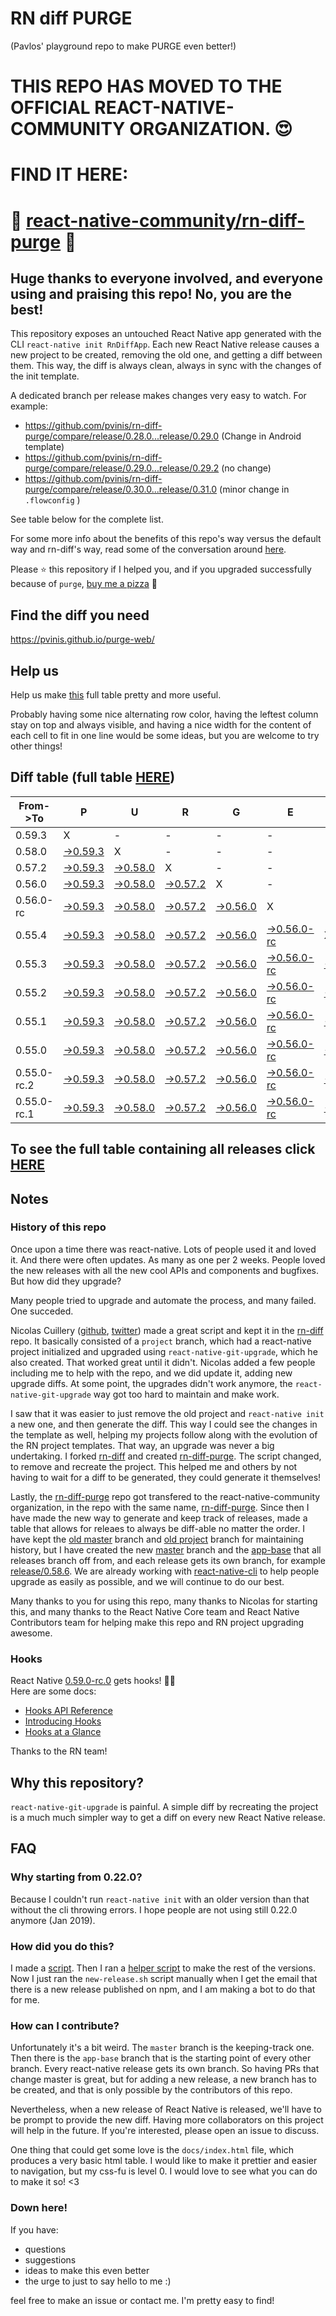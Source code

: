 # RN diff PURGE
(Pavlos' playground repo to make PURGE even better!)

# THIS REPO HAS MOVED TO THE OFFICIAL REACT-NATIVE-COMMUNITY ORGANIZATION. 😍
# FIND IT HERE:  
# 💪 [react-native-community/rn-diff-purge](https://github.com/react-native-community/rn-diff-purge) 🎉
## Huge thanks to everyone involved, and everyone using and praising this repo! No, you are the best!

This repository exposes an untouched React Native app generated with the CLI
`react-native init RnDiffApp`. Each new React Native release causes a new project to be created, removing the old one, and getting a diff between them. This way, the diff is always clean, always in sync with the changes of the init template.

A dedicated branch per release makes changes very easy
to watch. For example:

* https://github.com/pvinis/rn-diff-purge/compare/release/0.28.0...release/0.29.0
(Change in Android template)
* https://github.com/pvinis/rn-diff-purge/compare/release/0.29.0...release/0.29.2
(no change)
* https://github.com/pvinis/rn-diff-purge/compare/release/0.30.0...release/0.31.0
(minor change in `.flowconfig` )

See table below for the complete list.

For some more info about the benefits of this repo's way versus the default way and rn-diff's way, read some of the conversation around [here](https://github.com/react-native-community/discussions-and-proposals/issues/68#issuecomment-452227478).

Please :star: this repository if I helped you, and if you upgraded successfully because of `purge`, [buy me a pizza](https://www.buymeacoffee.com/DGWwHVZ4s) :pizza:

## Find the diff you need
https://pvinis.github.io/purge-web/

## Help us
Help us make [this](https://pvinis.github.io/rn-diff-purge) full table pretty and more useful.

Probably having some nice alternating row color, having the leftest column stay on top and always visible, and having a nice width for the content of each cell to fit in one line would be some ideas, but you are welcome to try other things!

## Diff table (full table [HERE](https://pvinis.github.io/rn-diff-purge))

| From->To    | P                                                                                               | U                                                                                               | R                                                                                               | G                                                                                               | E                                                                                                     |                                                                                                 | T                                                                                               | I                                                                                               | M                                                                                               | E                                                                                               | !                                                                                                         | !   |
| ----------- | ----------------------------------------------------------------------------------------------- | ----------------------------------------------------------------------------------------------- | ----------------------------------------------------------------------------------------------- | ----------------------------------------------------------------------------------------------- | ----------------------------------------------------------------------------------------------------- | ----------------------------------------------------------------------------------------------- | ----------------------------------------------------------------------------------------------- | ----------------------------------------------------------------------------------------------- | ----------------------------------------------------------------------------------------------- | ----------------------------------------------------------------------------------------------- | --------------------------------------------------------------------------------------------------------- | --- |
| 0.59.3      | X                                                                                               | -                                                                                               | -                                                                                               | -                                                                                               | -                                                                                                     | -                                                                                               | -                                                                                               | -                                                                                               | -                                                                                               | -                                                                                               | -                                                                                                         | -   |
| 0.58.0      | [->0.59.3](https://github.com/pvinis/rn-diff-purge/compare/release/0.58.0..release/0.59.3)      | X                                                                                               | -                                                                                               | -                                                                                               | -                                                                                                     | -                                                                                               | -                                                                                               | -                                                                                               | -                                                                                               | -                                                                                               | -                                                                                                         | -   |
| 0.57.2      | [->0.59.3](https://github.com/pvinis/rn-diff-purge/compare/release/0.57.2..release/0.59.3)      | [->0.58.0](https://github.com/pvinis/rn-diff-purge/compare/release/0.57.2..release/0.58.0)      | X                                                                                               | -                                                                                               | -                                                                                                     | -                                                                                               | -                                                                                               | -                                                                                               | -                                                                                               | -                                                                                               | -                                                                                                         | -   |
| 0.56.0      | [->0.59.3](https://github.com/pvinis/rn-diff-purge/compare/release/0.56.0..release/0.59.3)      | [->0.58.0](https://github.com/pvinis/rn-diff-purge/compare/release/0.56.0..release/0.58.0)      | [->0.57.2](https://github.com/pvinis/rn-diff-purge/compare/release/0.56.0..release/0.57.2)      | X                                                                                               | -                                                                                                     | -                                                                                               | -                                                                                               | -                                                                                               | -                                                                                               | -                                                                                               | -                                                                                                         | -   |
| 0.56.0-rc   | [->0.59.3](https://github.com/pvinis/rn-diff-purge/compare/release/0.56.0-rc..release/0.59.3)   | [->0.58.0](https://github.com/pvinis/rn-diff-purge/compare/release/0.56.0-rc..release/0.58.0)   | [->0.57.2](https://github.com/pvinis/rn-diff-purge/compare/release/0.56.0-rc..release/0.57.2)   | [->0.56.0](https://github.com/pvinis/rn-diff-purge/compare/release/0.56.0-rc..release/0.56.0)   | X                                                                                                     | -                                                                                               | -                                                                                               | -                                                                                               | -                                                                                               | -                                                                                               | -                                                                                                         | -   |
| 0.55.4      | [->0.59.3](https://github.com/pvinis/rn-diff-purge/compare/release/0.55.4..release/0.59.3)      | [->0.58.0](https://github.com/pvinis/rn-diff-purge/compare/release/0.55.4..release/0.58.0)      | [->0.57.2](https://github.com/pvinis/rn-diff-purge/compare/release/0.55.4..release/0.57.2)      | [->0.56.0](https://github.com/pvinis/rn-diff-purge/compare/release/0.55.4..release/0.56.0)      | [->0.56.0-rc](https://github.com/pvinis/rn-diff-purge/compare/release/0.55.4..release/0.56.0-rc)      | X                                                                                               | -                                                                                               | -                                                                                               | -                                                                                               | -                                                                                               | -                                                                                                         | -   |
| 0.55.3      | [->0.59.3](https://github.com/pvinis/rn-diff-purge/compare/release/0.55.3..release/0.59.3)      | [->0.58.0](https://github.com/pvinis/rn-diff-purge/compare/release/0.55.3..release/0.58.0)      | [->0.57.2](https://github.com/pvinis/rn-diff-purge/compare/release/0.55.3..release/0.57.2)      | [->0.56.0](https://github.com/pvinis/rn-diff-purge/compare/release/0.55.3..release/0.56.0)      | [->0.56.0-rc](https://github.com/pvinis/rn-diff-purge/compare/release/0.55.3..release/0.56.0-rc)      | [->0.55.4](https://github.com/pvinis/rn-diff-purge/compare/release/0.55.3..release/0.55.4)      | X                                                                                               | -                                                                                               | -                                                                                               | -                                                                                               | -                                                                                                         | -   |
| 0.55.2      | [->0.59.3](https://github.com/pvinis/rn-diff-purge/compare/release/0.55.2..release/0.59.3)      | [->0.58.0](https://github.com/pvinis/rn-diff-purge/compare/release/0.55.2..release/0.58.0)      | [->0.57.2](https://github.com/pvinis/rn-diff-purge/compare/release/0.55.2..release/0.57.2)      | [->0.56.0](https://github.com/pvinis/rn-diff-purge/compare/release/0.55.2..release/0.56.0)      | [->0.56.0-rc](https://github.com/pvinis/rn-diff-purge/compare/release/0.55.2..release/0.56.0-rc)      | [->0.55.4](https://github.com/pvinis/rn-diff-purge/compare/release/0.55.2..release/0.55.4)      | [->0.55.3](https://github.com/pvinis/rn-diff-purge/compare/release/0.55.2..release/0.55.3)      | X                                                                                               | -                                                                                               | -                                                                                               | -                                                                                                         | -   |
| 0.55.1      | [->0.59.3](https://github.com/pvinis/rn-diff-purge/compare/release/0.55.1..release/0.59.3)      | [->0.58.0](https://github.com/pvinis/rn-diff-purge/compare/release/0.55.1..release/0.58.0)      | [->0.57.2](https://github.com/pvinis/rn-diff-purge/compare/release/0.55.1..release/0.57.2)      | [->0.56.0](https://github.com/pvinis/rn-diff-purge/compare/release/0.55.1..release/0.56.0)      | [->0.56.0-rc](https://github.com/pvinis/rn-diff-purge/compare/release/0.55.1..release/0.56.0-rc)      | [->0.55.4](https://github.com/pvinis/rn-diff-purge/compare/release/0.55.1..release/0.55.4)      | [->0.55.3](https://github.com/pvinis/rn-diff-purge/compare/release/0.55.1..release/0.55.3)      | [->0.55.2](https://github.com/pvinis/rn-diff-purge/compare/release/0.55.1..release/0.55.2)      | X                                                                                               | -                                                                                               | -                                                                                                         | -   |
| 0.55.0      | [->0.59.3](https://github.com/pvinis/rn-diff-purge/compare/release/0.55.0..release/0.59.3)      | [->0.58.0](https://github.com/pvinis/rn-diff-purge/compare/release/0.55.0..release/0.58.0)      | [->0.57.2](https://github.com/pvinis/rn-diff-purge/compare/release/0.55.0..release/0.57.2)      | [->0.56.0](https://github.com/pvinis/rn-diff-purge/compare/release/0.55.0..release/0.56.0)      | [->0.56.0-rc](https://github.com/pvinis/rn-diff-purge/compare/release/0.55.0..release/0.56.0-rc)      | [->0.55.4](https://github.com/pvinis/rn-diff-purge/compare/release/0.55.0..release/0.55.4)      | [->0.55.3](https://github.com/pvinis/rn-diff-purge/compare/release/0.55.0..release/0.55.3)      | [->0.55.2](https://github.com/pvinis/rn-diff-purge/compare/release/0.55.0..release/0.55.2)      | [->0.55.1](https://github.com/pvinis/rn-diff-purge/compare/release/0.55.0..release/0.55.1)      | X                                                                                               | -                                                                                                         | -   |
| 0.55.0-rc.2 | [->0.59.3](https://github.com/pvinis/rn-diff-purge/compare/release/0.55.0-rc.2..release/0.59.3) | [->0.58.0](https://github.com/pvinis/rn-diff-purge/compare/release/0.55.0-rc.2..release/0.58.0) | [->0.57.2](https://github.com/pvinis/rn-diff-purge/compare/release/0.55.0-rc.2..release/0.57.2) | [->0.56.0](https://github.com/pvinis/rn-diff-purge/compare/release/0.55.0-rc.2..release/0.56.0) | [->0.56.0-rc](https://github.com/pvinis/rn-diff-purge/compare/release/0.55.0-rc.2..release/0.56.0-rc) | [->0.55.4](https://github.com/pvinis/rn-diff-purge/compare/release/0.55.0-rc.2..release/0.55.4) | [->0.55.3](https://github.com/pvinis/rn-diff-purge/compare/release/0.55.0-rc.2..release/0.55.3) | [->0.55.2](https://github.com/pvinis/rn-diff-purge/compare/release/0.55.0-rc.2..release/0.55.2) | [->0.55.1](https://github.com/pvinis/rn-diff-purge/compare/release/0.55.0-rc.2..release/0.55.1) | [->0.55.0](https://github.com/pvinis/rn-diff-purge/compare/release/0.55.0-rc.2..release/0.55.0) | X                                                                                                         | -   |
| 0.55.0-rc.1 | [->0.59.3](https://github.com/pvinis/rn-diff-purge/compare/release/0.55.0-rc.1..release/0.59.3) | [->0.58.0](https://github.com/pvinis/rn-diff-purge/compare/release/0.55.0-rc.1..release/0.58.0) | [->0.57.2](https://github.com/pvinis/rn-diff-purge/compare/release/0.55.0-rc.1..release/0.57.2) | [->0.56.0](https://github.com/pvinis/rn-diff-purge/compare/release/0.55.0-rc.1..release/0.56.0) | [->0.56.0-rc](https://github.com/pvinis/rn-diff-purge/compare/release/0.55.0-rc.1..release/0.56.0-rc) | [->0.55.4](https://github.com/pvinis/rn-diff-purge/compare/release/0.55.0-rc.1..release/0.55.4) | [->0.55.3](https://github.com/pvinis/rn-diff-purge/compare/release/0.55.0-rc.1..release/0.55.3) | [->0.55.2](https://github.com/pvinis/rn-diff-purge/compare/release/0.55.0-rc.1..release/0.55.2) | [->0.55.1](https://github.com/pvinis/rn-diff-purge/compare/release/0.55.0-rc.1..release/0.55.1) | [->0.55.0](https://github.com/pvinis/rn-diff-purge/compare/release/0.55.0-rc.1..release/0.55.0) | [->0.55.0-rc.2](https://github.com/pvinis/rn-diff-purge/compare/release/0.55.0-rc.1..release/0.55.0-rc.2) | X   |

## To see the full table containing all releases click [HERE](https://pvinis.github.io/rn-diff-purge)

## Notes

### History of this repo

Once upon a time there was react-native. Lots of people used it and loved it. And there were often updates. As many as one per 2 weeks. People loved the new releases with all the new cool APIs and components and bugfixes. But how did they upgrade?

Many people tried to upgrade and automate the process, and many failed. One succeded.

Nicolas Cuillery ([github](https://github.com/ncuillery), [twitter](https://twitter.com/ncuillery)) made a great script and kept it in the [rn-diff](https://github.com/ncuillery/rn-diff) repo. It basically consisted of a `project` branch, which had a react-native project initialized and upgraded using `react-native-git-upgrade`, which he also created. That worked great until it didn't. Nicolas added a few people including me to help with the repo, and we did update it, adding new upgrade diffs. At some point, the upgrades didn't work anymore, the `react-native-git-upgrade` way got too hard to maintain and make work.

I saw that it was easier to just remove the old project and `react-native init` a new one, and then generate the diff. This way I could see the changes in the template as well, helping my projects follow along with the evolution of the RN project templates. That way, an upgrade was never a big undertaking. I forked [rn-diff](https://github.com/ncuillery/rn-diff) and created [rn-diff-purge](https://github.com/pvinis/rn-diff-purge). The script changed, to remove and recreate the project. This helped me and others by not having to wait for a diff to be generated, they could generate it themselves!

Lastly, the [rn-diff-purge](https://github.com/pvinis/rn-diff-purge) repo got transfered to the react-native-community organization, in the repo with the same name, [rn-diff-purge](https://github.com/react-native-community/rn-diff-purge). Since then I have made the new way to generate and keep track of releases, made a table that allows for releaes to always be diff-able no matter the order. I have kept the [old master](https://github.com/pvinis/rn-diff-purge/tree/old/master) branch and [old project](https://github.com/pvinis/rn-diff-purge/tree/old/project) branch for maintaining history, but I have created the new [master](https://github.com/pvinis/rn-diff-purge/tree/master) branch and the [app-base](https://github.com/pvinis/rn-diff-purge/tree/app-base) that all releases branch off from, and each release gets its own branch, for example [release/0.58.6](https://github.com/pvinis/rn-diff-purge/tree/release/0.58.6). We are already working with [react-native-cli](https://github.com/react-native-community/react-native-cli) to help people upgrade as easily as possible, and we will continue to do our best.

Many thanks to you for using this repo, many thanks to Nicolas for starting this, and many thanks to the React Native Core team and React Native Contributors team for helping make this repo and RN project upgrading awesome.

### Hooks
React Native [0.59.0-rc.0](https://github.com/pvinis/rn-diff-purge#version-changes) gets hooks! 🎉🥳  
Here are some docs:
- [Hooks API Reference](https://reactjs.org/docs/hooks-reference.html)
- [Introducing Hooks](https://reactjs.org/docs/hooks-intro.html)
- [Hooks at a Glance](https://reactjs.org/docs/hooks-overview.html)

Thanks to the RN team!

## Why this repository?
`react-native-git-upgrade` is painful. A simple diff by recreating the project is a much much simpler way to get a diff on every new React Native release.

## FAQ

### Why starting from 0.22.0?

Because I couldn't run `react-native init` with an older version than that without the cli throwing errors. I hope people are not using still 0.22.0 anymore (Jan 2019).

### How did you do this?

I made a [script](https://github.com/pvinis/rn-diff-purge/blob/master/new-release.sh). Then I ran a [helper script](https://github.com/pvinis/rn-diff-purge/blob/master/new-release.sh) to make the rest of the versions.
Now I just ran the `new-release.sh` script manually when I get the email that there is a new release published on npm, and I am making a bot to do that for me.

### How can I contribute?

Unfortunately it's a bit weird. The `master` branch is the keeping-track one. Then there is the `app-base` branch that is the starting point of every other branch. Every react-native release gets its own branch. So having PRs that change master is great, but for adding a new release, a new branch has to be created, and that is only possible by the contributors of this repo.

Nevertheless, when a new release of React Native is released, we'll have to be prompt to provide
the new diff. Having more collaborators on this project will help in the future. If you're interested, please open an issue to discuss.

One thing that could get some love is the `docs/index.html` file, which produces a very basic html table. I would like to make it prettier and easier to navigation, but my css-fu is level 0. I would love to see what you can do to make it so! <3

### Down here!

If you have: 
- questions
- suggestions
- ideas to make this even better
- the urge to just to say hello to me :)

feel free to make an issue or contact me. I'm pretty easy to find!
